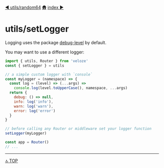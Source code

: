 [◀︎ utils/random64](../utils/random64.md)
[🛖](../index.md)
[index ▶](../index.md)

# utils/setLogger

Logging uses the package [debug-level](https://www.npmjs.com/package/debug-level) by default. 

You may want to use a different logger:

```js
import { utils, Router } from 'veloze'
const { setLogger } = utils

// a simple custom logger with `console`
const myLogger = (namespace) => {
  const log = (level) => (...args) => 
    console.log(level.toUpperCase(), namespace, ...args)
  return {
    debug: () => null,
    info: log('info'),
    warn: log('warn'),
    error: log('error')
  }
}

// before calling any Router or middleware set your logger function
setLogger(myLogger)

const app = Router()
// ...
```

---

[🔝 TOP](#top)
